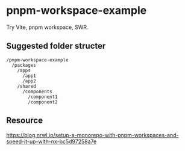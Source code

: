 # pnpm-workspace-example

Try Vite, pnpm workspace, SWR.

## Suggested folder structer

```
/pnpm-workspace-example
  /packages
    /apps
      /app1
      /app2
    /shared
      /components
        /component1
        /component2
```

## Resource

https://blog.nrwl.io/setup-a-monorepo-with-pnpm-workspaces-and-speed-it-up-with-nx-bc5d97258a7e
